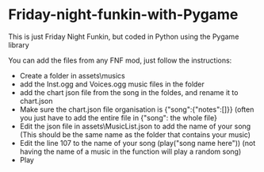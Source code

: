 # Friday-night-funkin-with-Pygame
This is just Friday Night Funkin, but coded in Python using the Pygame library

You can add the files from any FNF mod, just follow the instructions:
- Create a folder in assets\musics
- add the Inst.ogg and Voices.ogg music files in the folder
- add the chart json file from the song in the foldes, and rename it to chart.json
- Make sure the chart.json file organisation is {"song":{"notes":[]}} (often you just have to add the entire file in {"song": the whole file}
- Edit the json file in assets\MusicList.json to add the name of your song (This should be the same name as the folder that contains your music)
- Edit the line 107 to the name of your song (play("song name here")) (not having the name of a music in the function will play a random song)
- Play
